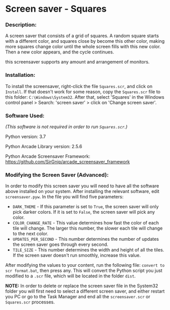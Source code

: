 # Screen saver - Squares


### Description:
A screen saver that consists of a grid of squares. 
A random square starts with a different color,
and squares close by become this other color, making more
squares change color until the whole screen fills with this
new color. Then a new color appears, and the cycle continues. 

this screensaver supports any amount and arrangement of
monitors.

### Installation:
To install the screensaver, right-click the file `Squares.scr`, and click on `Install`. If that doesn't work for 
some reason, copy the `Squares.scr` file to this folder: `C:\Windows\System32`. After that, select 'Squares' in the 
Windows control panel > Search: 'screen saver' > click on 'Change screen saver'.

### Software Used:
_(This software is not required in order to run `Squares.scr`.)_

Python version: 3.7

Python Arcade Library version: 2.5.6

Python Arcade Screensaver Framework: https://github.com/SirGnip/arcade_screensaver_framework

### Modifying the Screen Saver (Advanced):
In order to modify this screen saver you will need to have all the software above installed on your system. After 
installing the relevant software, edit `screensaver.pyw`. In the file you will find five parameters:
- `DARK_THEME` - If this parameter is set to `True`, the screen saver will only pick darker colors. If it is set to 
  `False`, the screen saver will pick any color.
- `COLOR_CHANGE_RATE` - This value determines how fast the color of each tile will change. The larger this number, 
  the slower each tile will change to the next color.
- `UPDATES_PER_SECOND` - This number determines the number of updates the screen saver goes through every second. 
- `TILE_SIZE` - This number determines the width and height of all the tiles. If the screen saver doesn't run 
  smoothly, increase this value.
  
After modifying the values to your content, run the following file: `convert to scr format.bat`, then press any. 
This will convert the Python script you just modified to a `.scr` file, which will be located in the folder `dist`.

**NOTE:** In order to delete or replace the screen saver file in the System32 folder you will first need to select 
a different screen saver, and either restart you PC or go to the Task Manager and end all the `screensaver.scr` or 
`Squares.scr` processes.
